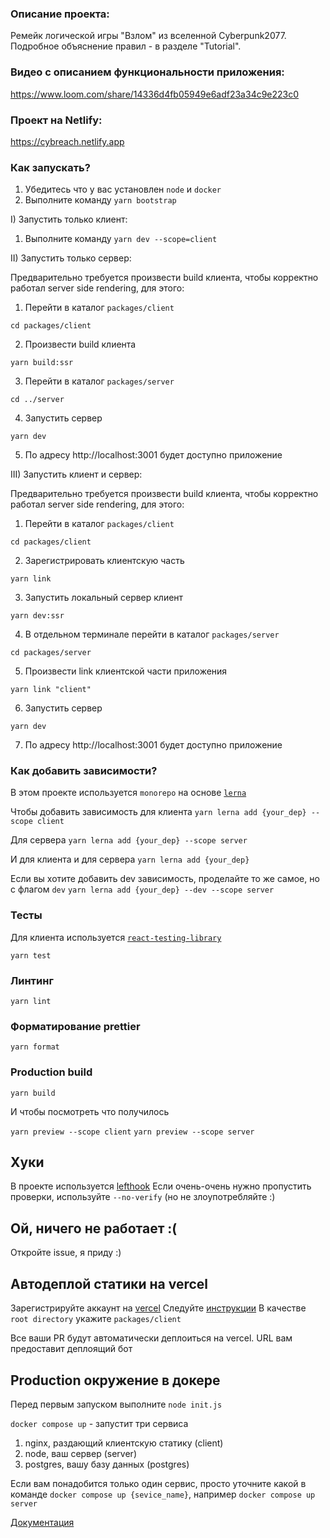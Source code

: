 ### Описание проекта:

Ремейк логической игры "Взлом" из вселенной Cyberpunk2077.
Подробное объяснение правил - в разделе "Tutorial".

### Видео с описанием функциональности приложения:

https://www.loom.com/share/14336d4fb05949e6adf23a34c9e223c0

### Проект на Netlify:

https://cybreach.netlify.app

### Как запускать?

1. Убедитесь что у вас установлен `node` и `docker`
2. Выполните команду `yarn bootstrap`

I) Запустить только клиент:

1. Выполните команду `yarn dev --scope=client`

II) Запустить только сервер:

Предварительно требуется произвести build клиента, чтобы корректно работал server side rendering, для этого:

1. Перейти в каталог `packages/client`

```
cd packages/client
```

2. Произвести build клиента

```
yarn build:ssr
```

3. Перейти в каталог `packages/server`

```
cd ../server
```

4. Запустить сервер

```
yarn dev
```

5. По адресу http://localhost:3001 будет доступно приложение

III) Запустить клиент и сервер:

Предварительно требуется произвести build клиента, чтобы корректно работал server side rendering, для этого:

1. Перейти в каталог `packages/client`

```
cd packages/client
```

2. Зарегистрировать клиентскую часть

```
yarn link
```

3. Запустить локальный сервер клиент

```
yarn dev:ssr
```

4. В отдельном терминале перейти в каталог `packages/server`

```
cd packages/server
```

5. Произвести link клиентской части приложения

```
yarn link "client"
```

6. Запустить сервер

```
yarn dev
```

7. По адресу http://localhost:3001 будет доступно приложение

### Как добавить зависимости?

В этом проекте используется `monorepo` на основе [`lerna`](https://github.com/lerna/lerna)

Чтобы добавить зависимость для клиента
`yarn lerna add {your_dep} --scope client`

Для сервера
`yarn lerna add {your_dep} --scope server`

И для клиента и для сервера
`yarn lerna add {your_dep}`

Если вы хотите добавить dev зависимость, проделайте то же самое, но с флагом `dev`
`yarn lerna add {your_dep} --dev --scope server`

### Тесты

Для клиента используется [`react-testing-library`](https://testing-library.com/docs/react-testing-library/intro/)

`yarn test`

### Линтинг

`yarn lint`

### Форматирование prettier

`yarn format`

### Production build

`yarn build`

И чтобы посмотреть что получилось

`yarn preview --scope client`
`yarn preview --scope server`

## Хуки

В проекте используется [lefthook](https://github.com/evilmartians/lefthook)
Если очень-очень нужно пропустить проверки, используйте `--no-verify` (но не злоупотребляйте :)

## Ой, ничего не работает :(

Откройте issue, я приду :)

## Автодеплой статики на vercel

Зарегистрируйте аккаунт на [vercel](https://vercel.com/)
Следуйте [инструкции](https://vitejs.dev/guide/static-deploy.html#vercel-for-git)
В качестве `root directory` укажите `packages/client`

Все ваши PR будут автоматически деплоиться на vercel. URL вам предоставит деплоящий бот

## Production окружение в докере

Перед первым запуском выполните `node init.js`

`docker compose up` - запустит три сервиса

1. nginx, раздающий клиентскую статику (client)
2. node, ваш сервер (server)
3. postgres, вашу базу данных (postgres)

Если вам понадобится только один сервис, просто уточните какой в команде
`docker compose up {sevice_name}`, например `docker compose up server`

[Документация](docs/README.md)
